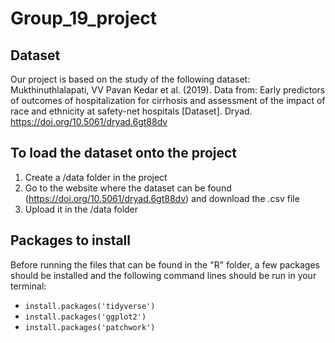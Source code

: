 # Group_19_project

## Dataset

Our project is based on the study of the following dataset: Mukthinuthlalapati, VV Pavan Kedar et al. (2019). Data from: Early predictors of outcomes of hospitalization for cirrhosis and assessment of the impact of race and ethnicity at safety-net hospitals [Dataset]. Dryad. <https://doi.org/10.5061/dryad.6gt88dv>

## To load the dataset onto the project

1)  Create a /data folder in the project
2)  Go to the website where the dataset can be found (<https://doi.org/10.5061/dryad.6gt88dv>) and download the .csv file
3)  Upload it in the /data folder

## Packages to install

Before running the files that can be found in the "R" folder, a few packages should be installed and the following command lines should be run in your terminal:

-   `install.packages('tidyverse')`
-   `install.packages('ggplot2')`
-   `install.packages('patchwork')`
